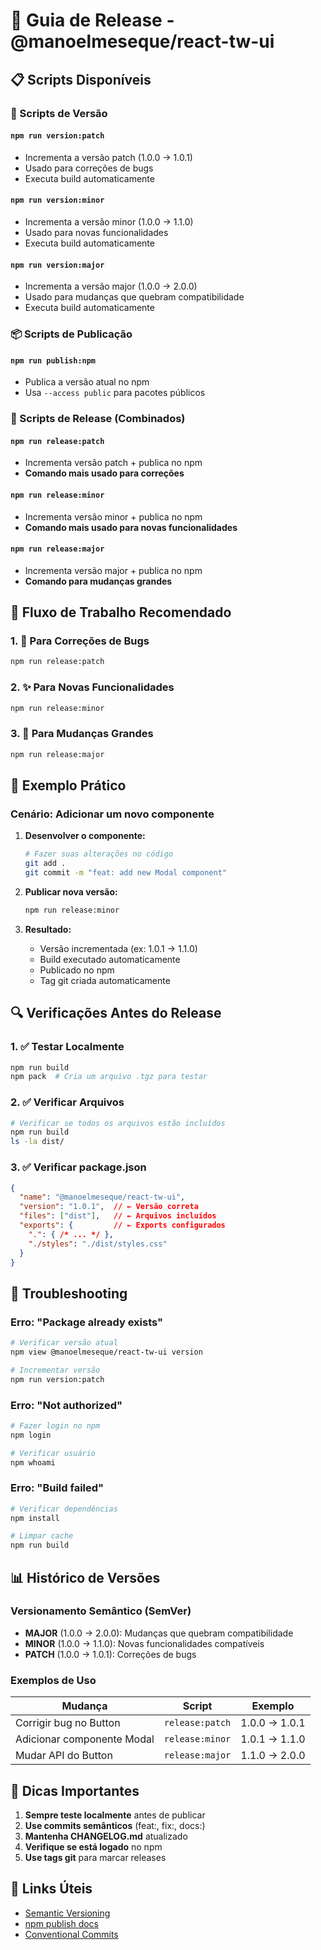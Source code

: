 # 🚀 Guia de Release - @manoelmeseque/react-tw-ui

## 📋 Scripts Disponíveis

### 🔢 Scripts de Versão

#### `npm run version:patch`
- Incrementa a versão patch (1.0.0 → 1.0.1)
- Usado para correções de bugs
- Executa build automaticamente

#### `npm run version:minor`
- Incrementa a versão minor (1.0.0 → 1.1.0)
- Usado para novas funcionalidades
- Executa build automaticamente

#### `npm run version:major`
- Incrementa a versão major (1.0.0 → 2.0.0)
- Usado para mudanças que quebram compatibilidade
- Executa build automaticamente

### 📦 Scripts de Publicação

#### `npm run publish:npm`
- Publica a versão atual no npm
- Usa `--access public` para pacotes públicos

### 🎯 Scripts de Release (Combinados)

#### `npm run release:patch`
- Incrementa versão patch + publica no npm
- **Comando mais usado para correções**

#### `npm run release:minor`
- Incrementa versão minor + publica no npm
- **Comando mais usado para novas funcionalidades**

#### `npm run release:major`
- Incrementa versão major + publica no npm
- **Comando para mudanças grandes**

## 🎯 Fluxo de Trabalho Recomendado

### 1. 🔧 Para Correções de Bugs
```bash
npm run release:patch
```

### 2. ✨ Para Novas Funcionalidades
```bash
npm run release:minor
```

### 3. 🔄 Para Mudanças Grandes
```bash
npm run release:major
```

## 📝 Exemplo Prático

### Cenário: Adicionar um novo componente

1. **Desenvolver o componente:**
   ```bash
   # Fazer suas alterações no código
   git add .
   git commit -m "feat: add new Modal component"
   ```

2. **Publicar nova versão:**
   ```bash
   npm run release:minor
   ```

3. **Resultado:**
   - Versão incrementada (ex: 1.0.1 → 1.1.0)
   - Build executado automaticamente
   - Publicado no npm
   - Tag git criada automaticamente

## 🔍 Verificações Antes do Release

### 1. ✅ Testar Localmente
```bash
npm run build
npm pack  # Cria um arquivo .tgz para testar
```

### 2. ✅ Verificar Arquivos
```bash
# Verificar se todos os arquivos estão incluídos
npm run build
ls -la dist/
```

### 3. ✅ Verificar package.json
```json
{
  "name": "@manoelmeseque/react-tw-ui",
  "version": "1.0.1",  // ← Versão correta
  "files": ["dist"],   // ← Arquivos incluídos
  "exports": {         // ← Exports configurados
    ".": { /* ... */ },
    "./styles": "./dist/styles.css"
  }
}
```

## 🚨 Troubleshooting

### Erro: "Package already exists"
```bash
# Verificar versão atual
npm view @manoelmeseque/react-tw-ui version

# Incrementar versão
npm run version:patch
```

### Erro: "Not authorized"
```bash
# Fazer login no npm
npm login

# Verificar usuário
npm whoami
```

### Erro: "Build failed"
```bash
# Verificar dependências
npm install

# Limpar cache
npm run build
```

## 📊 Histórico de Versões

### Versionamento Semântico (SemVer)

- **MAJOR** (1.0.0 → 2.0.0): Mudanças que quebram compatibilidade
- **MINOR** (1.0.0 → 1.1.0): Novas funcionalidades compatíveis
- **PATCH** (1.0.0 → 1.0.1): Correções de bugs

### Exemplos de Uso

| Mudança | Script | Exemplo |
|---------|--------|---------|
| Corrigir bug no Button | `release:patch` | 1.0.0 → 1.0.1 |
| Adicionar componente Modal | `release:minor` | 1.0.1 → 1.1.0 |
| Mudar API do Button | `release:major` | 1.1.0 → 2.0.0 |

## 🎯 Dicas Importantes

1. **Sempre teste localmente** antes de publicar
2. **Use commits semânticos** (feat:, fix:, docs:)
3. **Mantenha CHANGELOG.md** atualizado
4. **Verifique se está logado** no npm
5. **Use tags git** para marcar releases

## 🔗 Links Úteis

- [Semantic Versioning](https://semver.org/)
- [npm publish docs](https://docs.npmjs.com/cli/v8/commands/npm-publish)
- [Conventional Commits](https://www.conventionalcommits.org/)
